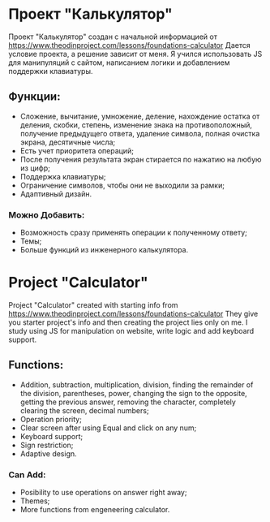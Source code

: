 # Проект "Калькулятор"

Проект "Калькулятор" создан с начальной информацией от https://www.theodinproject.com/lessons/foundations-calculator Дается условие проекта, а решение зависит от меня. Я учился использовать JS для манипуляций с сайтом, написанием логики и добавлением поддержки клавиатуры.

## Функции:

-   Сложение, вычитание, умножение, деление, нахождение остатка от деления, скобки, степень, изменение знака на противоположный, получение предыдущего ответа, удаление символа, полная очистка экрана, десятичные числа;
-   Есть учет приоритета операций;
-   После получения результата экран стирается по нажатию на любую из цифр;
-   Поддержка клавиатуры;
-   Ограничение символов, чтобы они не выходили за рамки;
-   Адаптивный дизайн.

### Можно Добавить:

-   Возможность сразу применять операции к полученному ответу;
-   Темы;
-   Больше функций из инженерного калькулятора.

# Project "Calculator"

Project "Calculator" created with starting info from https://www.theodinproject.com/lessons/foundations-calculator They give you starter project's info and then creating the project lies only on me. I study using JS for manipulation on website, write logic and add keyboard support.

## Functions:

-   Addition, subtraction, multiplication, division, finding the remainder of the division, parentheses, power, changing the sign to the opposite, getting the previous answer, removing the character, completely clearing the screen, decimal numbers;
-   Operation priority;
-   Clear screen after using Equal and click on any num;
-   Keyboard support;
-   Sign restriction;
-   Adaptive design.

### Can Add:

-   Posibility to use operations on answer right away;
-   Themes;
-   More functions from engeneering calculator.
